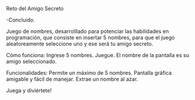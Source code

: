 Reto del Amigo Secreto

-Concluido.

Juego de nombres, desarrolllado para potenciar las habilidades en programación, que consiste en insertar 5 nombres, para que el juego aleatoreamente seleccione uno y ese será tu amigo secreto.

Cómo funciona:
Ingrese 5 nombres.
Juegue.
El nombre de la pantalla es su amigo seleccionado.

Funcionalidades:
Permite un máximo de 5 nombres.
Pantalla gráfica amigable y fácil de manejar.
Extrae un nombre al azar.

Juega y diviértete!
